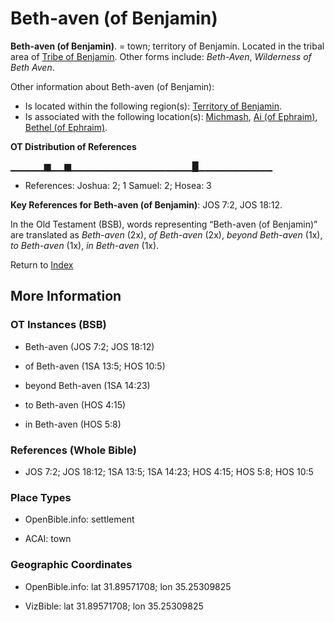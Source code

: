 # Beth-aven (of Benjamin)
**Beth-aven (of Benjamin)**. 
= town; territory of Benjamin. 
Located in the tribal area of [Tribe of Benjamin](../../../groups/md/acai/Benjamin.md). 
Other forms include: 
*Beth-Aven*, *Wilderness of Beth Aven*. 




Other information about Beth-aven (of Benjamin):


* Is located within the following region(s): 
[Territory of Benjamin](TerritoryOfBenjamin.md). 
* Is associated with the following location(s): 
[Michmash](Michmash.md), [Ai (of Ephraim)](Ai.md), [Bethel (of Ephraim)](Bethel.md). 


**OT Distribution of References**

▁▁▁▁▁▆▁▁▆▁▁▁▁▁▁▁▁▁▁▁▁▁▁▁▁▁▁█▁▁▁▁▁▁▁▁▁▁▁
* References: Joshua: 2; 1 Samuel: 2; Hosea: 3



**Key References for Beth-aven (of Benjamin)**: 
JOS 7:2, JOS 18:12. 


In the Old Testament (BSB), words representing “Beth-aven (of Benjamin)” are translated as 
*Beth-aven* (2x), *of Beth-aven* (2x), *beyond Beth-aven* (1x), *to Beth-aven* (1x), *in Beth-aven* (1x). 




Return to [Index](00-Index.md)

## More Information

### OT Instances (BSB)

* Beth-aven (JOS 7:2; JOS 18:12)

* of Beth-aven (1SA 13:5; HOS 10:5)

* beyond Beth-aven (1SA 14:23)

* to Beth-aven (HOS 4:15)

* in Beth-aven (HOS 5:8)



### References (Whole Bible)

* JOS 7:2; JOS 18:12; 1SA 13:5; 1SA 14:23; HOS 4:15; HOS 5:8; HOS 10:5


### Place Types

* OpenBible.info: settlement

* ACAI: town



### Geographic Coordinates

* OpenBible.info: lat 31.89571708; lon 35.25309825

* VizBible: lat 31.89571708; lon 35.25309825




